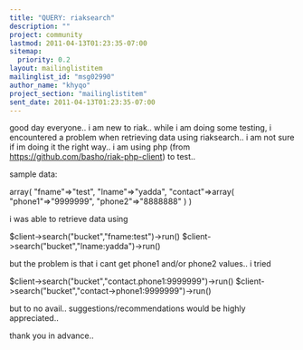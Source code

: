 ```yaml
---
title: "QUERY: riaksearch"
description: ""
project: community
lastmod: 2011-04-13T01:23:35-07:00
sitemap:
  priority: 0.2
layout: mailinglistitem
mailinglist_id: "msg02990"
author_name: "khyqo"
project_section: "mailinglistitem"
sent_date: 2011-04-13T01:23:35-07:00
---
```



good day everyone.. i am new to riak.. while i am doing some testing, i 
encountered a problem when retrieving data using riaksearch.. i am not 
sure if im doing it the right way.. i am using php (from 
https://github.com/basho/riak-php-client) to test..


sample data:

array(
 "fname"=&gt;"test",
 "lname"=&gt;"yadda",
 "contact"=&gt;array(
 "phone1"=&gt;"9999999",
 "phone2"=&gt;"8888888"
 )
)


i was able to retrieve data using

$client-&gt;search("bucket","fname:test")-&gt;run()
$client-&gt;search("bucket","lname:yadda")-&gt;run()

but the problem is that i cant get phone1 and/or phone2 values.. i tried

$client-&gt;search("bucket","contact.phone1:9999999")-&gt;run()
$client-&gt;search("bucket","contact-&gt;phone1:9999999")-&gt;run()

but to no avail.. suggestions/recommendations would be highly appreciated..

thank you in advance..


